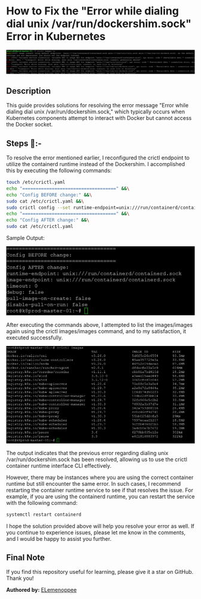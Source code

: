 # How to Fix the "Error while dialing dial unix /var/run/dockershim.sock" Error in Kubernetes

![alt text](images/image.png)

## Description

This guide provides solutions for resolving the error message "Error while dialing dial unix /var/run/dockershim.sock," which typically occurs when Kubernetes components attempt to interact with Docker but cannot access the Docker socket.

## Steps 🔧:-

To resolve the error mentioned earlier, I reconfigured the crictl endpoint to utilize the containerd runtime instead of the Dockershim. I accomplished this by executing the following commands:

```bash
touch /etc/crictl.yaml
echo "===================================" &&\
echo "Config BEFORE change:" &&\
sudo cat /etc/crictl.yaml &&\
sudo crictl config --set runtime-endpoint=unix:///run/containerd/containerd.sock --set images/image-endpoint=unix:///run/containerd/containerd.sock &&\
echo "===================================" &&\
echo "Config AFTER change:" &&\
sudo cat /etc/crictl.yaml
```

Sample Output:

![alt text](images/image-1.png)

After executing the commands above, I attempted to list the images/images again using the crictl images/images command, and to my satisfaction, it executed successfully.

![alt text](images/image-2.png)

The output indicates that the previous error regarding dialing unix /var/run/dockershim.sock has been resolved, allowing us to use the crictl container runtime interface CLI effectively.

However, there may be instances where you are using the correct container runtime but still encounter the same error. In such cases, I recommend restarting the container runtime service to see if that resolves the issue. For example, if you are using the containerd runtime, you can restart the service with the following command:

```bash
systemctl restart containerd
```

I hope the solution provided above will help you resolve your error as well. If you continue to experience issues, please let me know in the comments, and I would be happy to assist you further.

## Final Note

If you find this repository useful for learning, please give it a star on GitHub. Thank you!

**Authored by:** [ELemenoppee](https://github.com/ELemenoppee)
